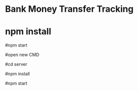 # Bank Money Transfer Tracking

# npm install 

#npm start

#open new CMD

#cd server

#npm install

#npm start
